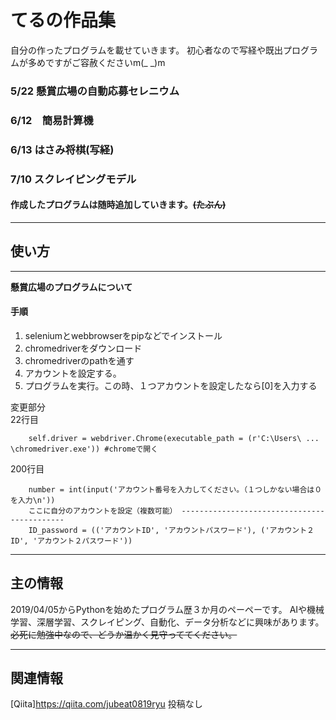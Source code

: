 

てるの作品集
============================
自分の作ったプログラムを載せていきます。
初心者なので写経や既出プログラムが多めですがご容赦くださいm(_ _)m

### 5/22 懸賞広場の自動応募セレニウム    
### 6/12　簡易計算機    
### 6/13 はさみ将棋(写経)     
### 7/10 スクレイピングモデル    
  
#### 作成したプログラムは随時追加していきます。~~(たぶん)~~  



------
## 使い方
------
**懸賞広場のプログラムについて**  
#### 手順
1. seleniumとwebbrowserをpipなどでインストール
2. chromedriverをダウンロード
3. chromedriverのpathを通す
4. アカウントを設定する。
5. プログラムを実行。この時、１つアカウントを設定したなら[0]を入力する

変更部分  
22行目

        self.driver = webdriver.Chrome(executable_path = (r'C:\Users\ ... \chromedriver.exe')) #chromeで開く
 
  
200行目

        number = int(input('アカウント番号を入力してください。（１つしかない場合は０を入力\n'))
        ここに自分のアカウントを設定（複数可能） --------------------------------------------
        ID_password = (('アカウントID', 'アカウントパスワード'), ('アカウント２ID', 'アカウント２パスワード'))


-------------
主の情報
-------------
2019/04/05からPythonを始めたプログラム歴３か月のペーペーです。
AIや機械学習、深層学習、スクレイピング、自動化、データ分析などに興味があります。
~~必死に勉強中なので、どうか温かく見守っててください。~~


------
関連情報
---------
[Qiita]<https://qiita.com/jubeat0819ryu>   投稿なし
